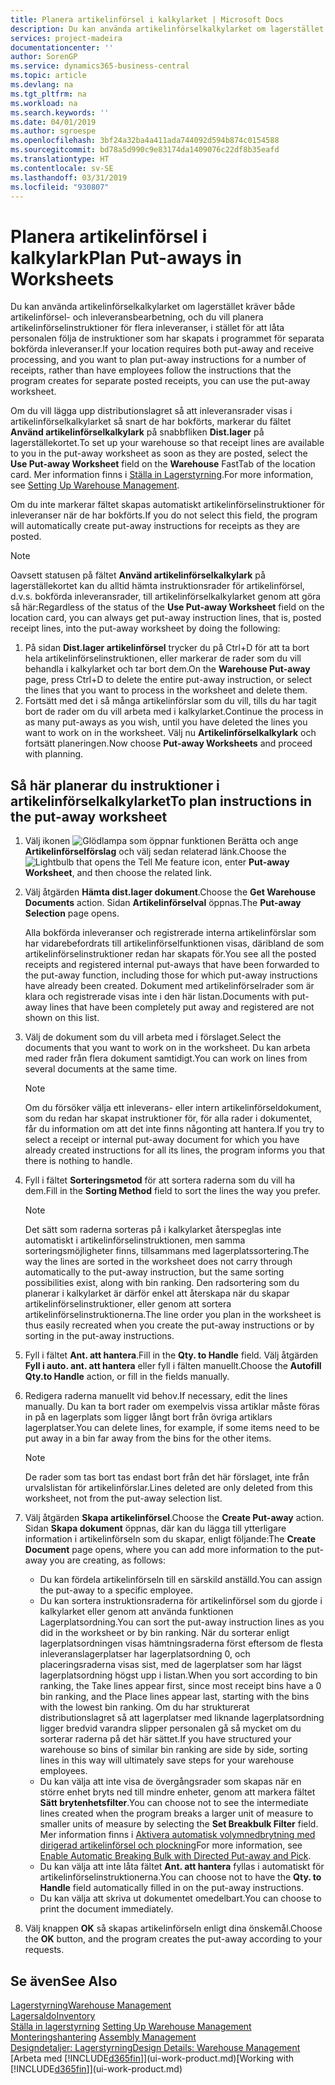 ```yaml
---
title: Planera artikelinförsel i kalkylarket | Microsoft Docs
description: Du kan använda artikelinförselkalkylarket om lagerstället kräver både artikelinförsel- och inleveransbearbetning, och du vill planera artikelinförselinstruktioner för flera inleveranser, i stället för att låta personalen följa de instruktioner som har skapats i programmet för separata bokförda inleveranser.
services: project-madeira
documentationcenter: ''
author: SorenGP
ms.service: dynamics365-business-central
ms.topic: article
ms.devlang: na
ms.tgt_pltfrm: na
ms.workload: na
ms.search.keywords: ''
ms.date: 04/01/2019
ms.author: sgroespe
ms.openlocfilehash: 3bf24a32ba4a411ada744092d594b874c0154588
ms.sourcegitcommit: bd78a5d990c9e83174da1409076c22df8b35eafd
ms.translationtype: HT
ms.contentlocale: sv-SE
ms.lasthandoff: 03/31/2019
ms.locfileid: "930807"
---
```

# <a name="plan-put-aways-in-worksheets"></a><span data-ttu-id="440b3-103">Planera artikelinförsel i kalkylark</span><span class="sxs-lookup"><span data-stu-id="440b3-103">Plan Put-aways in Worksheets</span></span>
<span data-ttu-id="440b3-104">Du kan använda artikelinförselkalkylarket om lagerstället kräver både artikelinförsel- och inleveransbearbetning, och du vill planera artikelinförselinstruktioner för flera inleveranser, i stället för att låta personalen följa de instruktioner som har skapats i programmet för separata bokförda inleveranser.</span><span class="sxs-lookup"><span data-stu-id="440b3-104">If your location requires both put-away and receive processing, and you want to plan put-away instructions for a number of receipts, rather than have employees follow the instructions that the program creates for separate posted receipts, you can use the put-away worksheet.</span></span>  

<span data-ttu-id="440b3-105">Om du vill lägga upp distributionslagret så att inleveransrader visas i artikelinförselkalkylarket så snart de har bokförts, markerar du fältet **Använd artikelinförselkalkylark** på snabbfliken **Dist.lager** på lagerställekortet.</span><span class="sxs-lookup"><span data-stu-id="440b3-105">To set up your warehouse so that receipt lines are available to you in the put-away worksheet as soon as they are posted, select the **Use Put-away Worksheet** field on the **Warehouse** FastTab of the location card.</span></span> <span data-ttu-id="440b3-106">Mer information finns i [Ställa in Lagerstyrning](warehouse-setup-warehouse.md).</span><span class="sxs-lookup"><span data-stu-id="440b3-106">For more information, see [Setting Up Warehouse Management](warehouse-setup-warehouse.md).</span></span>  

<span data-ttu-id="440b3-107">Om du inte markerar fältet skapas automatiskt artikelinförselinstruktioner för inleveranser när de har bokförts.</span><span class="sxs-lookup"><span data-stu-id="440b3-107">If you do not select this field, the program will automatically create put-away instructions for receipts as they are posted.</span></span>  

> [!NOTE]  
>  <span data-ttu-id="440b3-108">Oavsett statusen på fältet **Använd artikelinförselkalkylark** på lagerställekortet kan du alltid hämta instruktionsrader för artikelinförsel, d.v.s. bokförda inleveransrader, till artikelinförselkalkylarket genom att göra så här:</span><span class="sxs-lookup"><span data-stu-id="440b3-108">Regardless of the status of the **Use Put-away Worksheet** field on the location card, you can always get put-away instruction lines, that is, posted receipt lines, into the put-away worksheet by doing the following:</span></span>  
>   
>  1.  <span data-ttu-id="440b3-109">På sidan **Dist.lager artikelinförsel** trycker du på Ctrl+D för att ta bort hela artikelinförselinstruktionen, eller markerar de rader som du vill behandla i kalkylarket och tar bort dem.</span><span class="sxs-lookup"><span data-stu-id="440b3-109">On the **Warehouse Put-away** page, press Ctrl+D to delete the entire put-away instruction, or select the lines that you want to process in the worksheet and delete them.</span></span>  
> 2.  <span data-ttu-id="440b3-110">Fortsätt med det i så många artikelinförslar som du vill, tills du har tagit bort de rader om du vill arbeta med i kalkylarket.</span><span class="sxs-lookup"><span data-stu-id="440b3-110">Continue the process in as many put-aways as you wish, until you have deleted the lines you want to work on in the worksheet.</span></span> <span data-ttu-id="440b3-111">Välj nu **Artikelinförselkalkylark** och fortsätt planeringen.</span><span class="sxs-lookup"><span data-stu-id="440b3-111">Now choose **Put-away Worksheets** and proceed with planning.</span></span>  

## <a name="to-plan-instructions-in-the-put-away-worksheet"></a><span data-ttu-id="440b3-112">Så här planerar du instruktioner i artikelinförselkalkylarket</span><span class="sxs-lookup"><span data-stu-id="440b3-112">To plan instructions in the put-away worksheet</span></span>  
1.  <span data-ttu-id="440b3-113">Välj ikonen ![Glödlampa som öppnar funktionen Berätta](media/ui-search/search_small.png "Berätta vad du vill göra") och ange **Artikelinförselförslag** och välj sedan relaterad länk.</span><span class="sxs-lookup"><span data-stu-id="440b3-113">Choose the ![Lightbulb that opens the Tell Me feature](media/ui-search/search_small.png "Tell me what you want to do") icon, enter **Put-away Worksheet**, and then choose the related link.</span></span>  
2.  <span data-ttu-id="440b3-114">Välj åtgärden **Hämta dist.lager dokument**.</span><span class="sxs-lookup"><span data-stu-id="440b3-114">Choose the **Get Warehouse Documents** action.</span></span> <span data-ttu-id="440b3-115">Sidan **Artikelinförselval** öppnas.</span><span class="sxs-lookup"><span data-stu-id="440b3-115">The **Put-away Selection** page opens.</span></span>  

    <span data-ttu-id="440b3-116">Alla bokförda inleveranser och registrerade interna artikelinförslar som har vidarebefordrats till artikelinförselfunktionen visas, däribland de som artikelinförselinstruktioner redan har skapats för.</span><span class="sxs-lookup"><span data-stu-id="440b3-116">You see all the posted receipts and registered internal put-aways that have been forwarded to the put-away function, including those for which put-away instructions have already been created.</span></span> <span data-ttu-id="440b3-117">Dokument med artikelinförselrader som är klara och registrerade visas inte i den här listan.</span><span class="sxs-lookup"><span data-stu-id="440b3-117">Documents with put-away lines that have been completely put away and registered are not shown on this list.</span></span>  

3. <span data-ttu-id="440b3-118">Välj de dokument som du vill arbeta med i förslaget.</span><span class="sxs-lookup"><span data-stu-id="440b3-118">Select the documents that you want to work on in the worksheet.</span></span> <span data-ttu-id="440b3-119">Du kan arbeta med rader från flera dokument samtidigt.</span><span class="sxs-lookup"><span data-stu-id="440b3-119">You can work on lines from several documents at the same time.</span></span>  

    > [!NOTE]  
    >  <span data-ttu-id="440b3-120">Om du försöker välja ett inleverans- eller intern artikelinförseldokument, som du redan har skapat instruktioner för, för alla rader i dokumentet, får du information om att det inte finns någonting att hantera.</span><span class="sxs-lookup"><span data-stu-id="440b3-120">If you try to select a receipt or internal put-away document for which you have already created instructions for all its lines, the program informs you that there is nothing to handle.</span></span>  

4. <span data-ttu-id="440b3-121">Fyll i fältet **Sorteringsmetod** för att sortera raderna som du vill ha dem.</span><span class="sxs-lookup"><span data-stu-id="440b3-121">Fill in the **Sorting Method** field to sort the lines the way you prefer.</span></span>  

    > [!NOTE]  
    >  <span data-ttu-id="440b3-122">Det sätt som raderna sorteras på i kalkylarket återspeglas inte automatiskt i artikelinförselinstruktionen, men samma sorteringsmöjligheter finns, tillsammans med lagerplatssortering.</span><span class="sxs-lookup"><span data-stu-id="440b3-122">The way the lines are sorted in the worksheet does not carry through automatically to the put-away instruction, but the same sorting possibilities exist, along with bin ranking.</span></span> <span data-ttu-id="440b3-123">Den radsortering som du planerar i kalkylarket är därför enkel att återskapa när du skapar artikelinförselinstruktioner, eller genom att sortera artikelinförselinstruktionerna.</span><span class="sxs-lookup"><span data-stu-id="440b3-123">The line order you plan in the worksheet is thus easily recreated when you create the put-away instructions or by sorting in the put-away instructions.</span></span>  

5.  <span data-ttu-id="440b3-124">Fyll i fältet **Ant. att hantera**.</span><span class="sxs-lookup"><span data-stu-id="440b3-124">Fill in the **Qty. to Handle** field.</span></span> <span data-ttu-id="440b3-125">Välj åtgärden **Fyll i auto. ant. att hantera** eller fyll i fälten manuellt.</span><span class="sxs-lookup"><span data-stu-id="440b3-125">Choose the **Autofill Qty.to Handle** action, or fill in the fields manually.</span></span>  
6.  <span data-ttu-id="440b3-126">Redigera raderna manuellt vid behov.</span><span class="sxs-lookup"><span data-stu-id="440b3-126">If necessary, edit the lines manually.</span></span> <span data-ttu-id="440b3-127">Du kan ta bort rader om exempelvis vissa artiklar måste föras in på en lagerplats som ligger långt bort från övriga artiklars lagerplatser.</span><span class="sxs-lookup"><span data-stu-id="440b3-127">You can delete lines, for example, if some items need to be put away in a bin far away from the bins for the other items.</span></span>  

    > [!NOTE]  
    >  <span data-ttu-id="440b3-128">De rader som tas bort tas endast bort från det här förslaget, inte från urvalslistan för artikelinförslar.</span><span class="sxs-lookup"><span data-stu-id="440b3-128">Lines deleted are only deleted from this worksheet, not from the put-away selection list.</span></span>  

7.  <span data-ttu-id="440b3-129">Välj åtgärden **Skapa artikelinförsel**.</span><span class="sxs-lookup"><span data-stu-id="440b3-129">Choose the **Create Put-away** action.</span></span> <span data-ttu-id="440b3-130">Sidan **Skapa dokument** öppnas, där kan du lägga till ytterligare information i artikelinförseln som du skapar, enligt följande:</span><span class="sxs-lookup"><span data-stu-id="440b3-130">The **Create Document** page opens, where you can add more information to the put-away you are creating, as follows:</span></span>  

    -   <span data-ttu-id="440b3-131">Du kan fördela artikelinförseln till en särskild anställd.</span><span class="sxs-lookup"><span data-stu-id="440b3-131">You can assign the put-away to a specific employee.</span></span>  
    -   <span data-ttu-id="440b3-132">Du kan sortera instruktionsraderna för artikelinförsel som du gjorde i kalkylarket eller genom att använda funktionen Lagerplatsordning.</span><span class="sxs-lookup"><span data-stu-id="440b3-132">You can sort the put-away instruction lines as you did in the worksheet or by bin ranking.</span></span> <span data-ttu-id="440b3-133">När du sorterar enligt lagerplatsordningen visas hämtningsraderna först eftersom de flesta inleveranslagerplatser har lagerplatsordning 0, och placeringsraderna visas sist, med de lagerplatser som har lägst lagerplatsordning högst upp i listan.</span><span class="sxs-lookup"><span data-stu-id="440b3-133">When you sort according to bin ranking, the Take lines appear first, since most receipt bins have a 0 bin ranking, and the Place lines appear last, starting with the bins with the lowest bin ranking.</span></span> <span data-ttu-id="440b3-134">Om du har strukturerat distributionslagret så att lagerplatser med liknande lagerplatsordning ligger bredvid varandra slipper personalen gå så mycket om du sorterar raderna på det här sättet.</span><span class="sxs-lookup"><span data-stu-id="440b3-134">If you have structured your warehouse so bins of similar bin ranking are side by side, sorting lines in this way will ultimately save steps for your warehouse employees.</span></span>  
    -   <span data-ttu-id="440b3-135">Du kan välja att inte visa de övergångsrader som skapas när en större enhet bryts ned till mindre enheter, genom att markera fältet **Sätt brytenhetsfilter**.</span><span class="sxs-lookup"><span data-stu-id="440b3-135">You can choose not to see the intermediate lines created when the program breaks a larger unit of measure to smaller units of measure by selecting the **Set Breakbulk Filter** field.</span></span> <span data-ttu-id="440b3-136">Mer information finns i [Aktivera automatisk volymnedbrytning med dirigerad artikelinförsel och plockning](warehouse-enable-automatic-breaking-bulk-with-directed-put-away-and-pick.md)</span><span class="sxs-lookup"><span data-stu-id="440b3-136">For more information, see [Enable Automatic Breaking Bulk with Directed Put-away and Pick](warehouse-enable-automatic-breaking-bulk-with-directed-put-away-and-pick.md).</span></span>  
    -   <span data-ttu-id="440b3-137">Du kan välja att inte låta fältet **Ant. att hantera** fyllas i automatiskt för artikelinförselinstruktionerna.</span><span class="sxs-lookup"><span data-stu-id="440b3-137">You can choose not to have the **Qty. to Handle** field automatically filled in on the put-away instructions.</span></span>  
    -   <span data-ttu-id="440b3-138">Du kan välja att skriva ut dokumentet omedelbart.</span><span class="sxs-lookup"><span data-stu-id="440b3-138">You can choose to print the document immediately.</span></span>  

8.  <span data-ttu-id="440b3-139">Välj knappen **OK** så skapas artikelinförseln enligt dina önskemål.</span><span class="sxs-lookup"><span data-stu-id="440b3-139">Choose the **OK** button, and the program creates the put-away according to your requests.</span></span>  

## <a name="see-also"></a><span data-ttu-id="440b3-140">Se även</span><span class="sxs-lookup"><span data-stu-id="440b3-140">See Also</span></span>  
[<span data-ttu-id="440b3-141">Lagerstyrning</span><span class="sxs-lookup"><span data-stu-id="440b3-141">Warehouse Management</span></span>](warehouse-manage-warehouse.md)  
[<span data-ttu-id="440b3-142">Lagersaldo</span><span class="sxs-lookup"><span data-stu-id="440b3-142">Inventory</span></span>](inventory-manage-inventory.md)  
<span data-ttu-id="440b3-143">[Ställa in lagerstyrning](warehouse-setup-warehouse.md)   </span><span class="sxs-lookup"><span data-stu-id="440b3-143">[Setting Up Warehouse Management](warehouse-setup-warehouse.md)   </span></span>  
<span data-ttu-id="440b3-144">[Monteringshantering](assembly-assemble-items.md)  </span><span class="sxs-lookup"><span data-stu-id="440b3-144">[Assembly Management](assembly-assemble-items.md)  </span></span>  
[<span data-ttu-id="440b3-145">Designdetaljer: Lagerstyrning</span><span class="sxs-lookup"><span data-stu-id="440b3-145">Design Details: Warehouse Management</span></span>](design-details-warehouse-management.md)  
<span data-ttu-id="440b3-146">[Arbeta med [!INCLUDE[d365fin](includes/d365fin_md.md)]](ui-work-product.md)</span><span class="sxs-lookup"><span data-stu-id="440b3-146">[Working with [!INCLUDE[d365fin](includes/d365fin_md.md)]](ui-work-product.md)</span></span>
